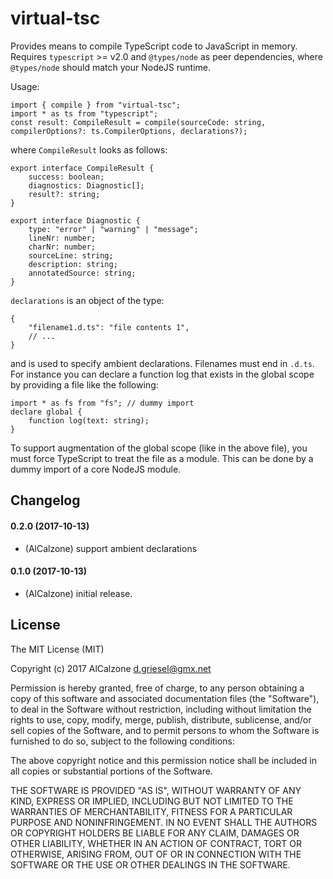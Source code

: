 # virtual-tsc

Provides means to compile TypeScript code to JavaScript in memory. 
Requires `typescript` >= v2.0 and `@types/node` as peer dependencies, where `@types/node` should match your NodeJS runtime.

Usage:
```
import { compile } from "virtual-tsc";
import * as ts from "typescript";
const result: CompileResult = compile(sourceCode: string, compilerOptions?: ts.CompilerOptions, declarations?);
```
where `CompileResult` looks as follows:
```
export interface CompileResult {
	success: boolean;
	diagnostics: Diagnostic[];
	result?: string;
}

export interface Diagnostic {
	type: "error" | "warning" | "message";
	lineNr: number;
	charNr: number;
	sourceLine: string;
	description: string;
	annotatedSource: string;
}
```
`declarations` is an object of the type:
```
{
	"filename1.d.ts": "file contents 1",
	// ...
}
```
and is used to specify ambient declarations. Filenames must end in `.d.ts`. For instance you can declare a function log that exists in the global scope by providing a file like the following:
```
import * as fs from "fs"; // dummy import
declare global {
	function log(text: string);
}
```
To support augmentation of the global scope (like in the above file), you must force TypeScript to treat the file as a module. This can be done by a dummy import of a core NodeJS module.

## Changelog

#### 0.2.0 (2017-10-13)
* (AlCalzone) support ambient declarations

#### 0.1.0 (2017-10-13)
* (AlCalzone) initial release. 

## License
The MIT License (MIT)

Copyright (c) 2017 AlCalzone <d.griesel@gmx.net>

Permission is hereby granted, free of charge, to any person obtaining a copy
of this software and associated documentation files (the "Software"), to deal
in the Software without restriction, including without limitation the rights
to use, copy, modify, merge, publish, distribute, sublicense, and/or sell
copies of the Software, and to permit persons to whom the Software is
furnished to do so, subject to the following conditions:

The above copyright notice and this permission notice shall be included in
all copies or substantial portions of the Software.

THE SOFTWARE IS PROVIDED "AS IS", WITHOUT WARRANTY OF ANY KIND, EXPRESS OR
IMPLIED, INCLUDING BUT NOT LIMITED TO THE WARRANTIES OF MERCHANTABILITY,
FITNESS FOR A PARTICULAR PURPOSE AND NONINFRINGEMENT. IN NO EVENT SHALL THE
AUTHORS OR COPYRIGHT HOLDERS BE LIABLE FOR ANY CLAIM, DAMAGES OR OTHER
LIABILITY, WHETHER IN AN ACTION OF CONTRACT, TORT OR OTHERWISE, ARISING FROM,
OUT OF OR IN CONNECTION WITH THE SOFTWARE OR THE USE OR OTHER DEALINGS IN
THE SOFTWARE.

